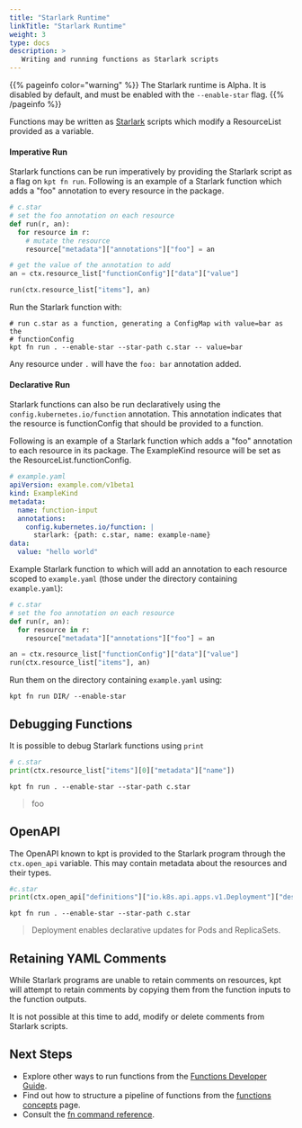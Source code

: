 ```yaml
---
title: "Starlark Runtime"
linkTitle: "Starlark Runtime"
weight: 3
type: docs
description: >
   Writing and running functions as Starlark scripts
---
```


{{% pageinfo color="warning" %}}
The Starlark runtime is Alpha. It is disabled by default, and must be enabled
with the `--enable-star` flag.
{{% /pageinfo %}}

Functions may be written as [Starlark] scripts which modify a ResourceList
provided as a variable.

#### Imperative Run

Starlark functions can be run imperatively by providing the Starlark script as
a flag on `kpt fn run`. Following is an example of a Starlark function which
adds a "foo" annotation to every resource in the package.

```python
# c.star
# set the foo annotation on each resource
def run(r, an):
  for resource in r:
    # mutate the resource
    resource["metadata"]["annotations"]["foo"] = an

# get the value of the annotation to add
an = ctx.resource_list["functionConfig"]["data"]["value"]

run(ctx.resource_list["items"], an)
```

Run the Starlark function with:

```shell
# run c.star as a function, generating a ConfigMap with value=bar as the
# functionConfig
kpt fn run . --enable-star --star-path c.star -- value=bar
```

Any resource under `.` will have the `foo: bar` annotation added.

#### Declarative Run

Starlark functions can also be run declaratively using the
`config.kubernetes.io/function` annotation. This annotation indicates that the
resource is functionConfig that should be provided to a function.

Following is an example of a Starlark function which adds a "foo" annotation to
each resource in its package. The ExampleKind resource will be set as the
ResourceList.functionConfig.

```yaml
# example.yaml
apiVersion: example.com/v1beta1
kind: ExampleKind
metadata:
  name: function-input
  annotations:
    config.kubernetes.io/function: |
      starlark: {path: c.star, name: example-name}
data:
  value: "hello world"
```

Example Starlark function to which will add an annotation to each resource
scoped to `example.yaml` (those under the directory containing `example.yaml`):

```python
# c.star
# set the foo annotation on each resource
def run(r, an):
  for resource in r:
    resource["metadata"]["annotations"]["foo"] = an

an = ctx.resource_list["functionConfig"]["data"]["value"]
run(ctx.resource_list["items"], an)
```

Run them on the directory containing `example.yaml` using:

```shell
kpt fn run DIR/ --enable-star
```

## Debugging Functions

It is possible to debug Starlark functions using `print`

```python
# c.star
print(ctx.resource_list["items"][0]["metadata"]["name"])
```

```shell
kpt fn run . --enable-star --star-path c.star
```

> foo

## OpenAPI

The OpenAPI known to kpt is provided to the Starlark program through the
`ctx.open_api` variable. This may contain metadata about the resources and
their types.

```python
#c.star
print(ctx.open_api["definitions"]["io.k8s.api.apps.v1.Deployment"]["description"])
```

```shell
kpt fn run . --enable-star --star-path c.star
```

> Deployment enables declarative updates for Pods and ReplicaSets.

## Retaining YAML Comments

While Starlark programs are unable to retain comments on resources, kpt will
attempt to retain comments by copying them from the function inputs to the
function outputs.

It is not possible at this time to add, modify or delete comments from
Starlark scripts.

## Next Steps

- Explore other ways to run functions from the [Functions Developer Guide].
- Find out how to structure a pipeline of functions from the
  [functions concepts] page.
- Consult the [fn command reference].

[Starlark]: https://github.com/bazelbuild/starlark
[Functions Developer Guide]: /guides/producer/functions/
[functions concepts]: /concepts/functions/
[fn command reference]: /reference/fn/
